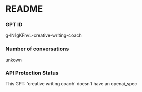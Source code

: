 # README
### GPT ID
 g-lN1gKFnvL-creative-writing-coach
### Number of conversations
 unkown
### API Protection Status
This GPT: 'creative writing coach' doesn't have an openai_spec
